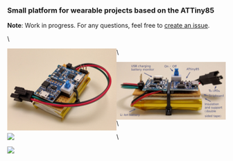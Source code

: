 ### Small platform for wearable projects based on the ATTiny85

**Note**: Work in progress. For any questions, feel free to [create an issue](https://github.com/rogerdahl/ws2812b-neopixel-stuff/issues/new).

\

<img align="left" width="50%" src="./1_top.jpg">

\

<img align="left" width="50%" src="2_side_annotated.jpg">

\

<img align="left" width="50%" src="3.JPG">

\

<img align="left" width="50%" src="4.JPG">

